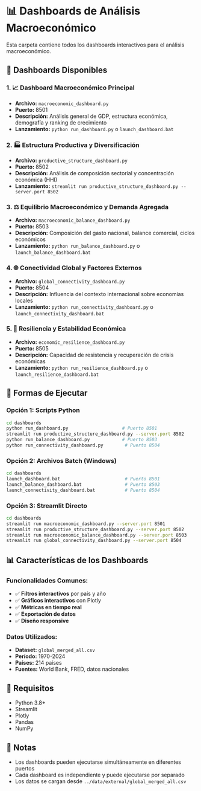 # 📊 Dashboards de Análisis Macroeconómico

Esta carpeta contiene todos los dashboards interactivos para el análisis macroeconómico.

## 🎯 Dashboards Disponibles

### 1. 📈 Dashboard Macroeconómico Principal
- **Archivo:** `macroeconomic_dashboard.py`
- **Puerto:** 8501
- **Descripción:** Análisis general de GDP, estructura económica, demografía y ranking de crecimiento
- **Lanzamiento:** `python run_dashboard.py` o `launch_dashboard.bat`

### 2. 🏭 Estructura Productiva y Diversificación
- **Archivo:** `productive_structure_dashboard.py`
- **Puerto:** 8502
- **Descripción:** Análisis de composición sectorial y concentración económica (HHI)
- **Lanzamiento:** `streamlit run productive_structure_dashboard.py --server.port 8502`

### 3. ⚖️ Equilibrio Macroeconómico y Demanda Agregada
- **Archivo:** `macroeconomic_balance_dashboard.py`
- **Puerto:** 8503
- **Descripción:** Composición del gasto nacional, balance comercial, ciclos económicos
- **Lanzamiento:** `python run_balance_dashboard.py` o `launch_balance_dashboard.bat`

### 4. 🌐 Conectividad Global y Factores Externos
- **Archivo:** `global_connectivity_dashboard.py`
- **Puerto:** 8504
- **Descripción:** Influencia del contexto internacional sobre economías locales
- **Lanzamiento:** `python run_connectivity_dashboard.py` o `launch_connectivity_dashboard.bat`

### 5. 🧠 Resiliencia y Estabilidad Económica
- **Archivo:** `economic_resilience_dashboard.py`
- **Puerto:** 8505
- **Descripción:** Capacidad de resistencia y recuperación de crisis económicas
- **Lanzamiento:** `python run_resilience_dashboard.py` o `launch_resilience_dashboard.bat`

## 🚀 Formas de Ejecutar

### Opción 1: Scripts Python
```bash
cd dashboards
python run_dashboard.py                    # Puerto 8501
streamlit run productive_structure_dashboard.py --server.port 8502
python run_balance_dashboard.py            # Puerto 8503
python run_connectivity_dashboard.py        # Puerto 8504
```

### Opción 2: Archivos Batch (Windows)
```bash
cd dashboards
launch_dashboard.bat                        # Puerto 8501
launch_balance_dashboard.bat                # Puerto 8503
launch_connectivity_dashboard.bat           # Puerto 8504
```

### Opción 3: Streamlit Directo
```bash
cd dashboards
streamlit run macroeconomic_dashboard.py --server.port 8501
streamlit run productive_structure_dashboard.py --server.port 8502
streamlit run macroeconomic_balance_dashboard.py --server.port 8503
streamlit run global_connectivity_dashboard.py --server.port 8504
```

## 📊 Características de los Dashboards

### Funcionalidades Comunes:
- ✅ **Filtros interactivos** por país y año
- ✅ **Gráficos interactivos** con Plotly
- ✅ **Métricas en tiempo real**
- ✅ **Exportación de datos**
- ✅ **Diseño responsive**

### Datos Utilizados:
- **Dataset:** `global_merged_all.csv`
- **Período:** 1970-2024
- **Países:** 214 países
- **Fuentes:** World Bank, FRED, datos nacionales

## 🔧 Requisitos

- Python 3.8+
- Streamlit
- Plotly
- Pandas
- NumPy

## 📝 Notas

- Los dashboards pueden ejecutarse simultáneamente en diferentes puertos
- Cada dashboard es independiente y puede ejecutarse por separado
- Los datos se cargan desde `../data/external/global_merged_all.csv`
